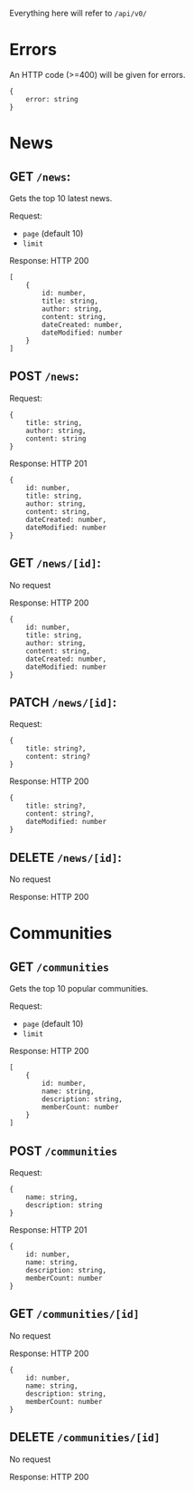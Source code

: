 Everything here will refer to `/api/v0/`

# Errors
An HTTP code (>=400) will be given for errors.
```
{
    error: string
}
```

# News
## GET `/news`:
Gets the top 10 latest news.

Request:
- `page` (default 10)
- `limit`

Response: HTTP 200
```
[
    {
        id: number,
        title: string,
        author: string,
        content: string,
        dateCreated: number,
        dateModified: number
    }
]
```

## POST `/news`:

Request:
```
{
    title: string,
    author: string,
    content: string
}
```

Response: HTTP 201
```
{
    id: number,
    title: string,
    author: string,
    content: string,
    dateCreated: number,
    dateModified: number
}
```

## GET `/news/[id]`:

No request

Response: HTTP 200
```
{
    id: number,
    title: string,
    author: string,
    content: string,
    dateCreated: number,
    dateModified: number
}
```

## PATCH `/news/[id]`:

Request:
```
{
    title: string?,
    content: string?
}
```

Response: HTTP 200
```
{
    title: string?,
    content: string?,
    dateModified: number
}
```

## DELETE `/news/[id]`:

No request

Response: HTTP 200

# Communities
## GET `/communities`
Gets the top 10 popular communities.

Request:
- `page` (default 10)
- `limit`

Response: HTTP 200
```
[
    {
        id: number,
        name: string,
        description: string,
        memberCount: number
    }
]
```

## POST `/communities`

Request:
```
{
    name: string,
    description: string
}
```

Response: HTTP 201
```
{
    id: number,
    name: string,
    description: string,
    memberCount: number
}
```

## GET `/communities/[id]`

No request

Response: HTTP 200
```
{
    id: number,
    name: string,
    description: string,
    memberCount: number
}
```

## DELETE `/communities/[id]`

No request

Response: HTTP 200